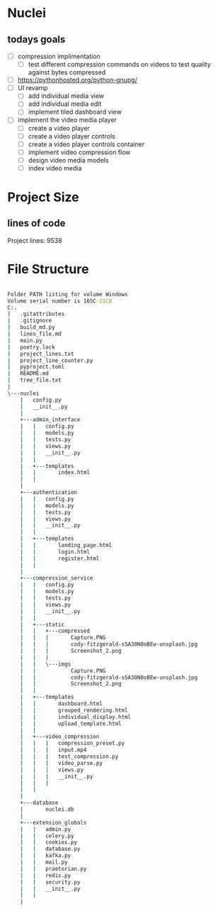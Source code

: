 # Nuclei

## todays goals

- [ ] compression implimentation
  - [ ] test different compression commands on videos to test quality against bytes compressed
- [ ] <https://pythonhosted.org/python-gnupg/>
- [ ] UI revamp
  - [ ] add individual media view
  - [ ] add individual media edit
  - [ ] implement tiled dashboard view

- [ ] implement the video media player
  - [ ] create a video player
  - [ ] create a video player controls
  - [ ] create a video player controls container
  - [ ] implement video compression flow
  - [ ] design video media models
  - [ ] index video media

# Project Size

## lines of code

Project lines: 9538

# File Structure

```bat

Folder PATH listing for volume Windows
Volume serial number is 165C-21C8
C:.
|   .gitattributes
|   .gitignore
|   build_md.py
|   lines_file.md
|   main.py
|   poetry.lock
|   project_lines.txt
|   project_line_counter.py
|   pyproject.toml
|   README.md
|   tree_file.txt
|   
\---nuclei
    |   config.py
    |   __init__.py
    |   
    +---admin_interface
    |   |   config.py
    |   |   models.py
    |   |   tests.py
    |   |   views.py
    |   |   __init__.py
    |   |   
    |   +---templates
    |   |       index.html
    |   |       
    |           
    +---authentication
    |   |   config.py
    |   |   models.py
    |   |   tests.py
    |   |   views.py
    |   |   __init__.py
    |   |   
    |   +---templates
    |   |       landing_page.html
    |   |       login.html
    |   |       register.html
    |   |       
    |           
    +---compression_service
    |   |   config.py
    |   |   models.py
    |   |   tests.py
    |   |   views.py
    |   |   __init__.py
    |   |   
    |   +---static
    |   |   +---compressed
    |   |   |       Capture.PNG
    |   |   |       cody-fitzgerald-s5A30N0oBEw-unsplash.jpg
    |   |   |       Screenshot_2.png
    |   |   |       
    |   |   \---imgs
    |   |           Capture.PNG
    |   |           cody-fitzgerald-s5A30N0oBEw-unsplash.jpg
    |   |           Screenshot_2.png
    |   |           
    |   +---templates
    |   |       dashboard.html
    |   |       grouped_rendering.html
    |   |       individual_display.html
    |   |       upload_template.html
    |   |       
    |   +---video_compression
    |   |   |   compression_preset.py
    |   |   |   input.mp4
    |   |   |   test_compression.py
    |   |   |   video_parse.py
    |   |   |   views.py
    |   |   |   __init__.py
    |   |   |   
    |   |           
    |           
    +---database
    |       nuclei.db
    |       
    +---extension_globals
    |   |   admin.py
    |   |   celery.py
    |   |   cookies.py
    |   |   database.py
    |   |   kafka.py
    |   |   mail.py
    |   |   praetorian.py
    |   |   redis.py
    |   |   security.py
    |   |   __init__.py
    |   |   
    |           
            


```

